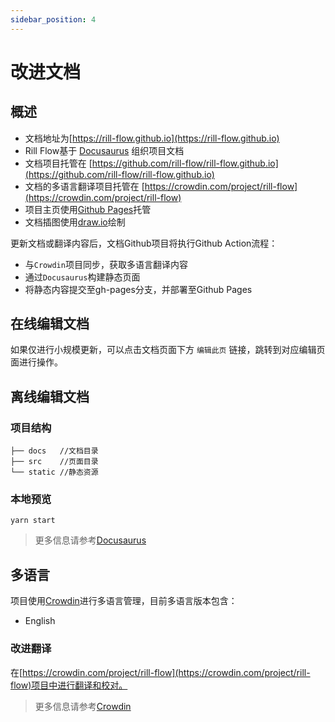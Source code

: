 ```yaml
---
sidebar_position: 4
---
```


# 改进文档

## 概述

* 文档地址为[https://rill-flow.github.io](https://rill-flow.github.io)
* Rill Flow基于 [Docusaurus](http://docusaurus.io) 组织项目文档
* 文档项目托管在 [https://github.com/rill-flow/rill-flow.github.io](https://github.com/rill-flow/rill-flow.github.io)
* 文档的多语言翻译项目托管在 [https://crowdin.com/project/rill-flow](https://crowdin.com/project/rill-flow)
* 项目主页使用[Github Pages](https://pages.github.com)托管
* 文档插图使用[draw.io](https://draw.io)绘制

更新文档或翻译内容后，文档Github项目将执行Github Action流程：
* 与`Crowdin`项目同步，获取多语言翻译内容
* 通过`Docusaurus`构建静态页面
* 将静态内容提交至gh-pages分支，并部署至Github Pages

## 在线编辑文档

如果仅进行小规模更新，可以点击文档页面下方 `编辑此页` 链接，跳转到对应编辑页面进行操作。

## 离线编辑文档
### 项目结构
```
├── docs   //文档目录
├── src    //页面目录
└── static //静态资源
```

### 本地预览
```
yarn start
```

> 更多信息请参考[Docusaurus](http://docusaurus.io)

## 多语言

项目使用[Crowdin](https://crowdin.com)进行多语言管理，目前多语言版本包含：

* English

### 改进翻译

在[https://crowdin.com/project/rill-flow](https://crowdin.com/project/rill-flow)项目中进行翻译和校对。

> 更多信息请参考[Crowdin](https://crowdin.com)
